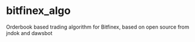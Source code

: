 # bitfinex_algo
Orderbook based trading algorithm for Bitfinex, based on open source from jndok and dawsbot
